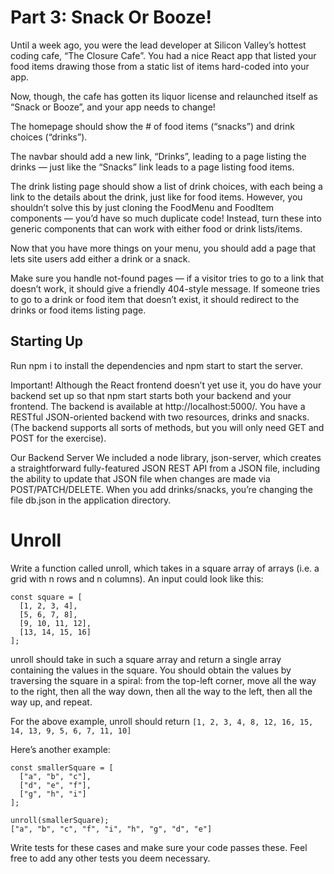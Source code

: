 # Part 3: Snack Or Booze!
Until a week ago, you were the lead developer at Silicon Valley’s hottest coding cafe, “The Closure Cafe”. You had a nice React app that listed your food items drawing those from a static list of items hard-coded into your app.

Now, though, the cafe has gotten its liquor license and relaunched itself as “Snack or Booze”, and your app needs to change!

The homepage should show the # of food items (“snacks”) and drink choices (“drinks”).

The navbar should add a new link, “Drinks”, leading to a page listing the drinks — just like the “Snacks” link leads to a page listing food items.

The drink listing page should show a list of drink choices, with each being a link to the details about the drink, just like for food items. However, you shouldn’t solve this by just cloning the FoodMenu and FoodItem components — you’d have so much duplicate code! Instead, turn these into generic components that can work with either food or drink lists/items.

Now that you have more things on your menu, you should add a page that lets site users add either a drink or a snack.

Make sure you handle not-found pages — if a visitor tries to go to a link that doesn’t work, it should give a friendly 404-style message. If someone tries to go to a drink or food item that doesn’t exist, it should redirect to the drinks or food items listing page.

## Starting Up
Run npm i to install the dependencies and npm start to start the server.

Important! Although the React frontend doesn’t yet use it, you do have your backend set up so that npm start starts both your backend and your frontend. The backend is available at http://localhost:5000/. You have a RESTful JSON-oriented backend with two resources, drinks and snacks. (The backend supports all sorts of methods, but you will only need GET and POST for the exercise).

Our Backend Server
We included a node library, json-server, which creates a straightforward fully-featured JSON REST API from a JSON file, including the ability to update that JSON file when changes are made via POST/PATCH/DELETE. When you add drinks/snacks, you’re changing the file db.json in the application directory.

# Unroll
Write a function called unroll, which takes in a square array of arrays (i.e. a grid with n rows and n columns). An input could look like this:
```
const square = [
  [1, 2, 3, 4],
  [5, 6, 7, 8],
  [9, 10, 11, 12],
  [13, 14, 15, 16]
];
```

unroll should take in such a square array and return a single array containing the values in the square. You should obtain the values by traversing the square in a spiral: from the top-left corner, move all the way to the right, then all the way down, then all the way to the left, then all the way up, and repeat.

For the above example, unroll should return ```[1, 2, 3, 4, 8, 12, 16, 15, 14, 13, 9, 5, 6, 7, 11, 10]```

Here’s another example:
```
const smallerSquare = [
  ["a", "b", "c"],
  ["d", "e", "f"],
  ["g", "h", "i"]
];

unroll(smallerSquare);
["a", "b", "c", "f", "i", "h", "g", "d", "e"]
```
Write tests for these cases and make sure your code passes these. Feel free to add any other tests you deem necessary.